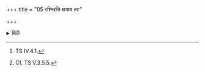 +++
title = "05 रश्मिरसि क्षयाय त्वा"

+++

<details><summary>थिते</summary>

5. With raśmirasi...[^1] he places the Stomabhāga (-bricks): seven in each direction; the remaining in the middle.[^2]  

[^1]: TS IV.4.1.  

[^2]: Cf. TS V.3.5.5. 
</details>
